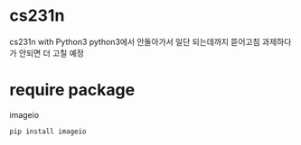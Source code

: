 # cs231n
 cs231n with Python3
python3에서 안돌아가서 일단 되는데까지 뜯어고침 과제하다가 안되면 더 고칠 예정
# require package
imageio
```python
pip install imageio
```